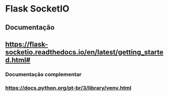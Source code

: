 # Flask SocketIO

## Documentação
## https://flask-socketio.readthedocs.io/en/latest/getting_started.html#

### Documentação complementar
### https://docs.python.org/pt-br/3/library/venv.html
